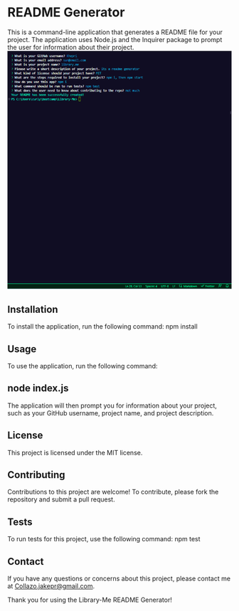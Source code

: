 # README Generator
This is a command-line application that generates a README file for your project. The application uses Node.js and the Inquirer package to prompt the user for information about their project.
![screenshot](Capture.PNG)
## Installation
To install the application, run the following command:
npm install

## Usage
To use the application, run the following command:


##  node index.js
The application will then prompt you for information about your project, such as your GitHub username, project name, and project description.

## License
This project is licensed under the MIT license.

## Contributing
Contributions to this project are welcome! To contribute, please fork the repository and submit a pull request.

## Tests
To run tests for this project, use the following command:
 npm test

## Contact
If you have any questions or concerns about this project, please contact me at Collazo.jakepr@gmail.com.

Thank you for using the Library-Me README Generator!